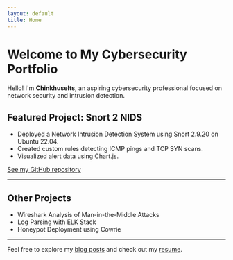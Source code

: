 ```yaml
---
layout: default
title: Home
---
```


# Welcome to My Cybersecurity Portfolio

Hello! I'm **Chinkhuselts**, an aspiring cybersecurity professional focused on network security and intrusion detection.

## Featured Project: Snort 2 NIDS

- Deployed a Network Intrusion Detection System using Snort 2.9.20 on Ubuntu 22.04.
- Created custom rules detecting ICMP pings and TCP SYN scans.
- Visualized alert data using Chart.js.

[See my GitHub repository](https://github.com/Chinkhuselts/snort2-nids-project)

---

## Other Projects

- Wireshark Analysis of Man-in-the-Middle Attacks
- Log Parsing with ELK Stack
- Honeypot Deployment using Cowrie

---

Feel free to explore my [blog posts](/blog) and check out my [resume](resume.pdf).
